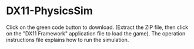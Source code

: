 # DX11-PhysicsSim
Click on the green code button to download.
(Extract the ZIP file, then click on the "DX11 Framework" application file to load the game).
The operation instructions file explains how to run the simulation.
